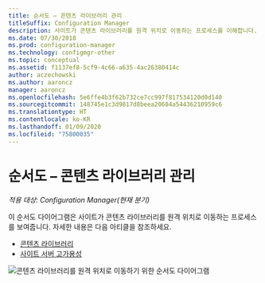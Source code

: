 ```yaml
---
title: 순서도 – 콘텐츠 라이브러리 관리
titleSuffix: Configuration Manager
description: 사이트가 콘텐츠 라이브러리를 원격 위치로 이동하는 프로세스를 이해합니다.
ms.date: 07/30/2018
ms.prod: configuration-manager
ms.technology: configmgr-other
ms.topic: conceptual
ms.assetid: f1137ef8-5cf9-4c66-a635-4ac26380414c
author: aczechowski
ms.author: aaroncz
manager: aaroncz
ms.openlocfilehash: 5e6ffe4b3f62b732ce7cc997f817534120d0d140
ms.sourcegitcommit: 148745e1c3d9817d8beea20684a54436210959c6
ms.translationtype: HT
ms.contentlocale: ko-KR
ms.lasthandoff: 01/09/2020
ms.locfileid: "75800035"
---
```

# <a name="flowchart---manage-content-library"></a>순서도 – 콘텐츠 라이브러리 관리

*적용 대상: Configuration Manager(현재 분기)*

이 순서도 다이어그램은 사이트가 콘텐츠 라이브러리를 원격 위치로 이동하는 프로세스를 보여줍니다. 자세한 내용은 다음 아티클을 참조하세요.  
- [콘텐츠 라이브러리](/sccm/core/plan-design/hierarchy/the-content-library)  
- [사이트 서버 고가용성](/sccm/core/servers/deploy/configure/site-server-high-availability)

![콘텐츠 라이브러리를 원격 위치로 이동하기 위한 순서도 다이어그램](media/manage-content-library-flowchart.png)
